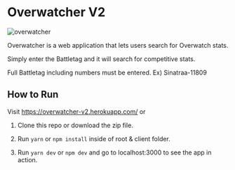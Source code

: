 # Overwatcher V2

![overwatcher](https://user-images.githubusercontent.com/28583016/42586559-42f4be80-84ed-11e8-861b-36ed5378458a.PNG)

Overwatcher is a web application that lets users search for Overwatch stats.

Simply enter the Battletag and it will search for competitive stats.

Full Battletag including numbers must be entered. Ex) Sinatraa-11809

## How to Run

Visit https://overwatcher-v2.herokuapp.com/ or

1. Clone this repo or download the zip file.

2. Run `yarn` or `npm install` inside of root & client folder.

3. Run `yarn dev` or `npm dev` and go to localhost:3000 to see the app in action.
